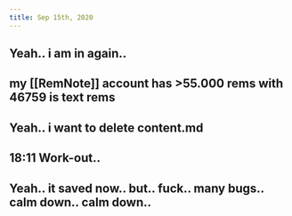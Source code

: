 ```yaml
---
title: Sep 15th, 2020
---
```


## Yeah.. i am in again..
## my [[RemNote]] account has >55.000 rems with 46759 is text rems
## Yeah.. i want to delete content.md
## 18:11 Work-out..
## Yeah.. it saved now.. but.. fuck.. many bugs.. calm down.. calm down..
